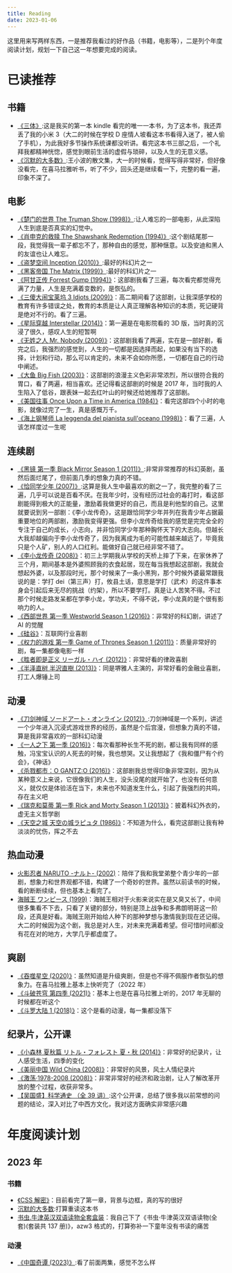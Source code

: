 ```yaml
---
title: Reading
date: 2023-01-06
---
```


这里用来写两样东西，一是推荐我看过的好作品（书籍，电影等），二是列个年度阅读计划，规划一下自己这一年想要完成的阅读。

# 已读推荐

## 书籍

- [《三体》](https://book.douban.com/subject/2567698/):这是我买的第一本 kindle 看完的唯一一本书，为了这本书，我还弄丢了我的小米 3（大二的时候在学校 D 座情人坡看这本书看得入迷了，被人偷了手机），为此我好多节操作系统课都没听讲。看完这本书三部之后，一个礼拜我都精神恍惚，感觉到眼前生活的虚假与琐碎，以及人生的无意义感。
- [《沉默的大多数》](https://book.douban.com/subject/1054685/):王小波的散文集，大一的时候看，觉得写得非常好，但好像没看完，在喜马拉雅听书，听了不少，回头还是继续看一下，完整的看一遍，印象不深了。

## 电影

- [《楚门的世界 The Truman Show (1998)》](https://movie.douban.com/subject/1292064/):让人难忘的一部电影，从此深陷人生到底是否真实的幻觉中。
- [《肖申克的救赎 The Shawshank Redemption (1994)》](https://movie.douban.com/subject/1292052/):这个剧结尾那一段，我觉得我一辈子都忘不了，那种自由的感觉，那种惬意。以及安迪和黑人的友谊也让人难忘。
- [《盗梦空间 Inception (2010)》](https://movie.douban.com/subject/3541415/):最好的科幻片之一
- [《黑客帝国 The Matrix (1999)》](https://movie.douban.com/subject/1291843/):最好的科幻片之一
- [《阿甘正传 Forrest Gump (1994)》](https://movie.douban.com/subject/1292720/)：这部剧我看了三遍，每次看完都觉得充满了力量，人生是充满着变数的，是恢弘的。
- [《三傻大闹宝莱坞 3 Idiots (2009)》](https://movie.douban.com/subject/3793023/)：高二期间看了这部剧，让我深感学校的教育有许多错误之处，教育的本质是让人真正理解各种知识的本质，死记硬背是绝对不行的。看了三遍。
- [《星际穿越 Interstellar (2014)》](https://movie.douban.com/subject/1889243/)：第一遍是在电影院看的 3D 版，当时真的沉浸了很久，感叹人生的短暂啊
- [《无姓之人 Mr. Nobody (2009)》](https://movie.douban.com/subject/2076181/)：这部剧我看了两遍，实在是一部好剧，看完之后，我强烈的感觉到，人生的一切都是因选择而起，如果没有当下的选择，计划和行动，那么可以肯定的，未来不会如你所愿，一切都在自己的行动中阐述。
- [《大鱼 Big Fish (2003)》](https://movie.douban.com/subject/1291545/)：这部剧的浪漫主义色彩非常浓烈，所以很符合我的胃口，看了两遍，相当喜欢。还记得看这部剧的时候是 2017 年，当时我的人生陷入了低谷，跟表妹一起去红叶山的时候还给她推荐了这部剧。
- [《美国往事 Once Upon a Time in America (1984)》](https://movie.douban.com/subject/1292262/)：看完这部四个小时的电影，就像过完了一生，真是感慨万千。
- [《海上钢琴师 La leggenda del pianista sull'oceano (1998)》](https://movie.douban.com/subject/1292001/)：看了三遍，人该怎样度过一生呢

## 连续剧

- [《黑镜 第一季 Black Mirror Season 1 (2011)》](https://movie.douban.com/subject/7054120/):非常非常推荐的科幻英剧，虽然后面烂尾了，但前面几季的想象力真的不错。
- [《恰同学少年 (2007)》](https://movie.douban.com/subject/2148367/):这算是我人生中最喜欢的剧之一了，我完整的看了三遍，几乎可以说是百看不厌。在我年少时，没有经历过社会的毒打时，看这部剧能得到极大的正能量，激励着我做更好的自己，而且是利他型的自己。这里就要说到另一部剧：《李小龙传奇》，这是跟恰同学少年并列在我青少年占据最重要地位的两部剧，激励我变得更强。但李小龙传奇给我的感觉是完完全全的专注于自己的成长，小志向，并非恰同学少年那种胸怀天下的大志向。但越长大我却越偏向于李小龙传奇了，因为我离成为毛的可能性越来越远了，毕竟我只是个人矿，别人的人口红利。能做好自己就已经非常不错了。
- [《李小龙传奇 (2008)》](https://movie.douban.com/subject/3027099/)：初三上学期我从学校的天桥上摔了下来，在家休养了三个月，期间基本是外婆照顾我的衣食起居，现在每当我想起这部剧，我就会想起外婆，以及那段时光，那个时候来了一条小黑狗，那个时候外婆最常跟我说的是：学打 dei（第三声）打，攸县土话，意思是学打（武术）的这件事本身会引起后来无尽的挑战（约架），所以不要学打。真是让人苦笑不得。不过那个时候走路发呆都在学李小龙，学功夫，不得不说，李小龙真的是个很有影响力的人。
- [《西部世界 第一季 Westworld Season 1 (2016)》](https://movie.douban.com/subject/2338055/)：非常好的科幻剧，讲述了 AI 的觉醒
- [《硅谷》](https://movie.douban.com/subject/20644938/)：互联网行业喜剧
- [《权力的游戏 第一季 Game of Thrones Season 1 (2011)》](https://movie.douban.com/subject/3016187/)：质量非常好的剧，每一集都像电影一样
- [《胜者即是正义 リーガル・ハイ (2012)》](https://movie.douban.com/subject/10491666/)：非常好看的律政喜剧
- [《半泽直树 半沢直樹 (2013)》](https://movie.douban.com/subject/24697949/)：同是堺雅人主演的，非常好看的金融业喜剧，打工人爆锤上司

## 动漫

- [《刀剑神域 ソードアート・オンライン (2012)》](https://movie.douban.com/subject/6869376/):刀剑神域是一个系列，讲述一个少年进入沉浸式游戏世界的经历，虽然是个后宫漫，但想象力真的不错，算是我非常喜欢的一部科幻动漫
- [《一人之下 第一季 (2016)》](https://movie.douban.com/subject/26815153/)：每次看那种长生不死的剧，都让我有同样的感触，冯宝宝认识的人死去的时候，我也想哭。又让我想起了《我和僵尸有个约会》，《神话》
- [《杀戮都市：O GANTZ:O (2016)》](https://movie.douban.com/subject/26666177/)：这部剧我总觉得印象非常深刻，因为从某种意义上来说，它很像我们的人生，没头没尾的就开始了，也没有任何意义，就仅仅是体验活在当下，未来也不知道发生什么，引起了我强烈的共鸣，存在主义吧
- [《瑞克和莫蒂 第一季 Rick and Morty Season 1 (2013)》](https://movie.douban.com/subject/11537954/)：披着科幻外衣的，虚无主义哲学剧
- [《天空之城 天空の城ラピュタ (1986)》](https://movie.douban.com/subject/1291583/)：不知道为什么，看完这部剧让我有种淡淡的忧伤，挥之不去

## 热血动漫

- [火影忍者 NARUTO -ナルト- (2002)](https://movie.douban.com/subject/1427318/)：陪伴了我和我堂弟整个青少年的一部剧，想象力和世界观都不错，构建了一个奇妙的世界。虽然以前读书的时候，看的断断续续，但也基本上看完了。
- [海贼王 ワンピース (1999)](https://movie.douban.com/subject/1453238/)：海贼王相对于火影来说实在是又臭又长了，中间很多集看不下去，只看了关键的部分，特别是顶上战争和多弗朗明哥这一阶段，还真是好看。海贼王刚开始给人种下的那种梦想与激情我到现在还记得。大二的时候因为这个剧，我总是对人生，对未来充满着希望。但可惜时间都没有花在对的地方，大学几乎都虚度了。

## 爽剧

- [《吞噬星空 (2020)》](https://movie.douban.com/subject/35170001/)：虽然知道是升级爽剧，但是也不得不佩服作者恢弘的想象力。在喜马拉雅上基本上快听完了（2022 年）
- [《斗破苍穹 第四季 (2021)》](https://movie.douban.com/subject/34851198/)：基本上也是在喜马拉雅上听的，2017 年无聊的时候都在听这个
- [《斗罗大陆 1 (2018)》](https://movie.douban.com/subject/27040807/)：这个是看的动漫，每一集都没落下

## 纪录片，公开课

- [《小森林 夏秋篇 リトル・フォレスト 夏・秋 (2014)》](https://movie.douban.com/subject/25814705/)：非常好的纪录片，让人感受生活，四季的变化
- [《美丽中国 Wild China (2008)》](https://movie.douban.com/subject/3077948/)：非常好的风景，风土人情纪录片
- [《激荡·1978-2008 (2008)》](https://movie.douban.com/subject/3817380/)：非常非常好的经济和政治剧，让人了解改革开放的整个过程，收获非常多。
- [【吴国盛】科学通史 （全 39 讲）](https://www.bilibili.com/video/BV1Ax411E7g5/?spm_id_from=333.337.search-card.all.click&vd_source=07043704e114b7a821e6cbfc71651a89):这个公开课，总结了很多我以前常想的问题的结论，深入对比了中西方文化，我对这方面确实非常感兴趣

# 年度阅读计划

## 2023 年

### 书籍

- [《CSS 解密》](https://book.douban.com/subject/26745943/)：目前看完了第一章，背景与边框，真的写的很好
- [沉默的大多数](https://book.douban.com/subject/1054685/):打算重读这本书
- [书虫.牛津英汉双语读物全套盒装](https://book.douban.com/subject/4894634/)：我自己下了《书虫·牛津英汉双语读物(全套)(套装共 137 册)》，azw3 格式的，打算弥补一下童年没有书读的痛苦

### 动漫

- [《中国奇谭 (2023)》](https://movie.douban.com/subject/35674355/):看了前面两集，感觉不怎么样
